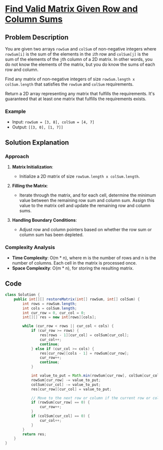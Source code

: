# [Find Valid Matrix Given Row and Column Sums](https://leetcode.com/problems/find-valid-matrix-given-row-and-column-sums/description/?envType=daily-question&envId=2024-07-20)

## Problem Description
You are given two arrays `rowSum` and `colSum` of non-negative integers where `rowSum[i]` is the sum of the elements in the `i`th row and `colSum[j]` is the sum of the elements of the `j`th column of a 2D matrix. In other words, you do not know the elements of the matrix, but you do know the sums of each row and column.

Find any matrix of non-negative integers of size `rowSum.length x colSum.length` that satisfies the `rowSum` and `colSum` requirements.

Return a 2D array representing any matrix that fulfills the requirements. It's guaranteed that at least one matrix that fulfills the requirements exists.

### Example
- Input: `rowSum = [3, 8], colSum = [4, 7]`
- Output: `[[3, 0], [1, 7]]`

## Solution Explanation

### Approach
1. **Matrix Initialization**:
   - Initialize a 2D matrix of size `rowSum.length x colSum.length`.

2. **Filling the Matrix**:
   - Iterate through the matrix, and for each cell, determine the minimum value between the remaining row sum and column sum. Assign this value to the matrix cell and update the remaining row and column sums.

3. **Handling Boundary Conditions**:
   - Adjust row and column pointers based on whether the row sum or column sum has been depleted.

### Complexity Analysis
- **Time Complexity**: O(m * n), where m is the number of rows and n is the number of columns. Each cell in the matrix is processed once.
- **Space Complexity**: O(m * n), for storing the resulting matrix.

## Code
```java
class Solution {
    public int[][] restoreMatrix(int[] rowSum, int[] colSum) {
        int rows = rowSum.length;
        int cols = colSum.length;
        int cur_row = 0, cur_col = 0;
        int[][] res = new int[rows][cols];

        while (cur_row < rows || cur_col < cols) {
            if (cur_row >= rows) {
                res[rows - 1][cur_col] = colSum[cur_col];
                cur_col++;
                continue;
            } else if (cur_col >= cols) {
                res[cur_row][cols - 1] = rowSum[cur_row];
                cur_row++;
                continue;
            }

            int value_to_put = Math.min(rowSum[cur_row], colSum[cur_col]);
            rowSum[cur_row] -= value_to_put;
            colSum[cur_col] -= value_to_put;
            res[cur_row][cur_col] = value_to_put;

            // Move to the next row or column if the current row or column sum is depleted
            if (rowSum[cur_row] == 0) {
                cur_row++;
            }
            if (colSum[cur_col] == 0) {
                cur_col++;
            }
        }
        return res;
    }
}
